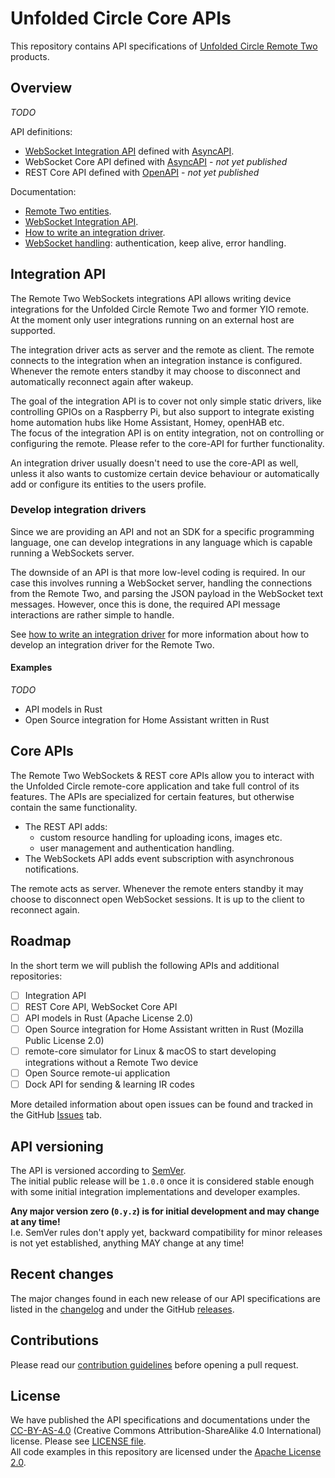 # Unfolded Circle Core APIs

This repository contains API specifications of [Unfolded Circle Remote Two](https://www.unfoldedcircle.com/) products.

## Overview

_TODO_

API definitions:

- [WebSocket Integration API](./integration-api/README.md) defined with [AsyncAPI](https://www.asyncapi.com/).
- WebSocket Core API defined with [AsyncAPI](https://www.asyncapi.com/) - _not yet published_
- REST Core API defined with [OpenAPI](https://www.openapis.org/) - _not yet published_

Documentation:

- [Remote Two entities](./integration-api/entities/README.md).
- [WebSocket Integration API](./integration-api/README.md).
- [How to write an integration driver](./integration-api/write-integration-driver.md).
- [WebSocket handling](./integration-api/websocket.md): authentication, keep alive, error handling.

## Integration API

The Remote Two WebSockets integrations API allows writing device integrations for the Unfolded Circle Remote Two and
former YIO remote.  
At the moment only user integrations running on an external host are supported.

The integration driver acts as server and the remote as client. The remote connects to the integration when an
integration instance is configured. Whenever the remote enters standby it may choose to disconnect and automatically
reconnect again after wakeup.

The goal of the integration API is to cover not only simple static drivers, like controlling GPIOs on a Raspberry Pi,
but also support to integrate existing home automation hubs like Home Assistant, Homey, openHAB etc.  
The focus of the integration API is on entity integration, not on controlling or configuring the remote. Please
refer to the core-API for further functionality.

An integration driver usually doesn't need to use the core-API as well, unless it also wants to customize certain device
behaviour or automatically add or configure its entities to the users profile.

### Develop integration drivers

Since we are providing an API and not an SDK for a specific programming language, one can develop integrations in any
language which is capable running a WebSockets server.

The downside of an API is that more low-level coding is required. In our case this involves running a WebSocket server,
handling the connections from the Remote Two, and parsing the JSON payload in the WebSocket text messages. However, once
this is done, the required API message interactions are rather simple to handle. 

See [how to write an integration driver](./integration-api/write-integration-driver.md) for more information about how
to develop an integration driver for the Remote Two.

#### Examples

_TODO_

- API models in Rust
- Open Source integration for Home Assistant written in Rust

## Core APIs

The Remote Two WebSockets & REST core APIs allow you to interact with the Unfolded Circle remote-core application and
take full control of its features. The APIs are specialized for certain features, but otherwise contain the same
functionality.

- The REST API adds:
  - custom resource handling for uploading icons, images etc.
  - user management and authentication handling.
- The WebSockets API adds event subscription with asynchronous notifications. 

The remote acts as server. Whenever the remote enters standby it may choose to disconnect open WebSocket sessions.
It is up to the client to reconnect again.

## Roadmap

In the short term we will publish the following APIs and additional repositories: 

- [ ] Integration API
- [ ] REST Core API, WebSocket Core API
- [ ] API models in Rust (Apache License 2.0)
- [ ] Open Source integration for Home Assistant written in Rust (Mozilla Public License 2.0)
- [ ] remote-core simulator for Linux & macOS to start developing integrations without a Remote Two device
- [ ] Open Source remote-ui application
- [ ] Dock API for sending & learning IR codes

More detailed information about open issues can be found and tracked in the GitHub
[Issues](https://github.com/unfoldedcircle/core-api/issues) tab.

## API versioning

The API is versioned according to [SemVer](https://semver.org/).  
The initial public release will be `1.0.0` once it is considered stable enough with some initial integration
implementations and developer examples.

**Any major version zero (`0.y.z`) is for initial development and may change at any time!**  
I.e. SemVer rules don't apply yet, backward compatibility for minor releases is not yet established, anything MAY change
at any time!

## Recent changes

The major changes found in each new release of our API specifications are listed in the [changelog](./CHANGELOG.md) and
under the GitHub [releases](https://github.com/unfoldedcircle/core-api/releases). 

## Contributions

Please read our [contribution guidelines](./CONTRIBUTING.md) before opening a pull request.

## License

We have published the API specifications and documentations under the [CC-BY-AS-4.0](https://creativecommons.org/licenses/by-sa/4.0/)
(Creative Commons Attribution-ShareAlike 4.0 International) license. Please see [LICENSE file](./LICENSE).  
All code examples in this repository are licensed under the [Apache License 2.0](https://www.apache.org/licenses/LICENSE-2.0). 
